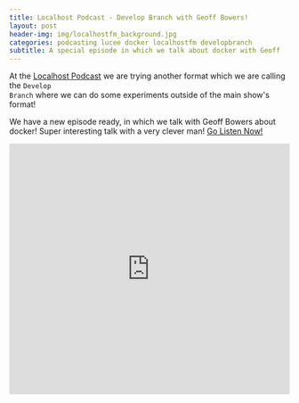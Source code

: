 ```yaml
---
title: Localhost Podcast - Develop Branch with Geoff Bowers!
layout: post
header-img: img/localhostfm_background.jpg
categories: podcasting lucee docker localhostfm developbranch
subtitle: A special episode in which we talk about docker with Geoff
---
```


At the <a href="http://localhost.fm">Localhost Podcast</a> we are trying another format which we are calling the <code>Develop Branch</code> where we can do some experiments outside of the main show's format! 

We have a new episode ready, in which we talk with Geoff Bowers about docker! Super interesting talk with a very clever man! <a href="https://soundcloud.com/localhostfm/localhost-podcast-episode-001-1">Go Listen Now!</a> 

<iframe width="100%" height="450" scrolling="no" frameborder="no" src="https://w.soundcloud.com/player/?url=https%3A//api.soundcloud.com/tracks/306353727&amp;auto_play=false&amp;hide_related=false&amp;show_comments=true&amp;show_user=true&amp;show_reposts=false&amp;visual=true"></iframe>
